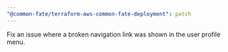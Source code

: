 ```yaml
---
"@common-fate/terraform-aws-common-fate-deployment": patch
---
```


Fix an issue where a broken navigation link was shown in the user profile menu.
